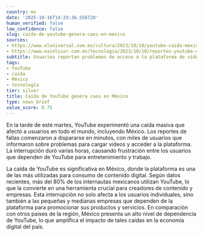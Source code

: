 ```yaml
---
country: mx
date: '2025-10-16T14:29:36.556720'
human_verified: false
low_confidence: false
slug: caida-de-youtube-genera-caos-en-mexico
sources:
- https://www.eluniversal.com.mx/cultura/2023/10/10/youtube-caida-mexico
- https://www.excelsior.com.mx/tecnologia/2023/10/10/reportes-youtube-caida
subtitle: Usuarios reportan problemas de acceso a la plataforma de videos
tags:
- YouTube
- caída
- México
- tecnología
tier: silver
title: Caída de YouTube genera caos en México
type: news_brief
value_score: 0.75
---
```


<p>En la tarde de este martes, YouTube experimentó una caída masiva que afectó a usuarios en todo el mundo, incluyendo México. Los reportes de fallas comenzaron a dispararse en minutos, con miles de usuarios que informaron sobre problemas para cargar videos y acceder a la plataforma. La interrupción duró varias horas, causando frustración entre los usuarios que dependen de YouTube para entretenimiento y trabajo.</p><p>La caída de YouTube es significativa en México, donde la plataforma es una de las más utilizadas para consumo de contenido digital. Según datos recientes, más del 80% de los internautas mexicanos utilizan YouTube, lo que la convierte en una herramienta crucial para creadores de contenido y empresas. Esta interrupción no solo afecta a los usuarios individuales, sino también a las pequeñas y medianas empresas que dependen de la plataforma para promocionar sus productos y servicios. En comparación con otros países de la región, México presenta un alto nivel de dependencia de YouTube, lo que amplifica el impacto de tales caídas en la economía digital del país.</p>